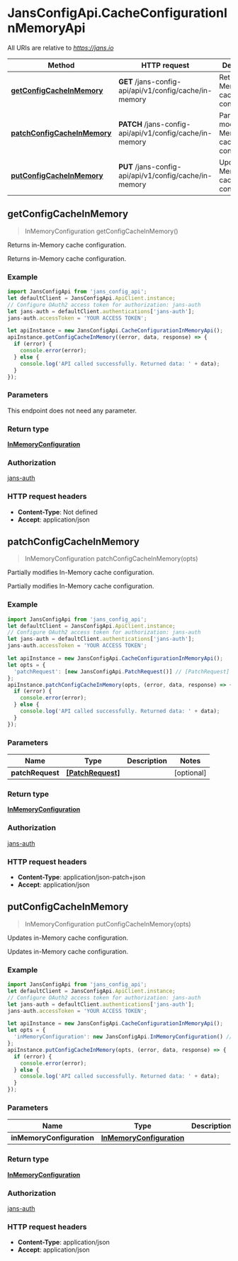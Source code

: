 # JansConfigApi.CacheConfigurationInMemoryApi

All URIs are relative to *https://jans.io*

Method | HTTP request | Description
------------- | ------------- | -------------
[**getConfigCacheInMemory**](CacheConfigurationInMemoryApi.md#getConfigCacheInMemory) | **GET** /jans-config-api/api/v1/config/cache/in-memory | Returns in-Memory cache configuration.
[**patchConfigCacheInMemory**](CacheConfigurationInMemoryApi.md#patchConfigCacheInMemory) | **PATCH** /jans-config-api/api/v1/config/cache/in-memory | Partially modifies In-Memory cache configuration.
[**putConfigCacheInMemory**](CacheConfigurationInMemoryApi.md#putConfigCacheInMemory) | **PUT** /jans-config-api/api/v1/config/cache/in-memory | Updates in-Memory cache configuration.



## getConfigCacheInMemory

> InMemoryConfiguration getConfigCacheInMemory()

Returns in-Memory cache configuration.

Returns in-Memory cache configuration.

### Example

```javascript
import JansConfigApi from 'jans_config_api';
let defaultClient = JansConfigApi.ApiClient.instance;
// Configure OAuth2 access token for authorization: jans-auth
let jans-auth = defaultClient.authentications['jans-auth'];
jans-auth.accessToken = 'YOUR ACCESS TOKEN';

let apiInstance = new JansConfigApi.CacheConfigurationInMemoryApi();
apiInstance.getConfigCacheInMemory((error, data, response) => {
  if (error) {
    console.error(error);
  } else {
    console.log('API called successfully. Returned data: ' + data);
  }
});
```

### Parameters

This endpoint does not need any parameter.

### Return type

[**InMemoryConfiguration**](InMemoryConfiguration.md)

### Authorization

[jans-auth](../README.md#jans-auth)

### HTTP request headers

- **Content-Type**: Not defined
- **Accept**: application/json


## patchConfigCacheInMemory

> InMemoryConfiguration patchConfigCacheInMemory(opts)

Partially modifies In-Memory cache configuration.

Partially modifies In-Memory cache configuration.

### Example

```javascript
import JansConfigApi from 'jans_config_api';
let defaultClient = JansConfigApi.ApiClient.instance;
// Configure OAuth2 access token for authorization: jans-auth
let jans-auth = defaultClient.authentications['jans-auth'];
jans-auth.accessToken = 'YOUR ACCESS TOKEN';

let apiInstance = new JansConfigApi.CacheConfigurationInMemoryApi();
let opts = {
  'patchRequest': [new JansConfigApi.PatchRequest()] // [PatchRequest] | 
};
apiInstance.patchConfigCacheInMemory(opts, (error, data, response) => {
  if (error) {
    console.error(error);
  } else {
    console.log('API called successfully. Returned data: ' + data);
  }
});
```

### Parameters


Name | Type | Description  | Notes
------------- | ------------- | ------------- | -------------
 **patchRequest** | [**[PatchRequest]**](PatchRequest.md)|  | [optional] 

### Return type

[**InMemoryConfiguration**](InMemoryConfiguration.md)

### Authorization

[jans-auth](../README.md#jans-auth)

### HTTP request headers

- **Content-Type**: application/json-patch+json
- **Accept**: application/json


## putConfigCacheInMemory

> InMemoryConfiguration putConfigCacheInMemory(opts)

Updates in-Memory cache configuration.

Updates in-Memory cache configuration.

### Example

```javascript
import JansConfigApi from 'jans_config_api';
let defaultClient = JansConfigApi.ApiClient.instance;
// Configure OAuth2 access token for authorization: jans-auth
let jans-auth = defaultClient.authentications['jans-auth'];
jans-auth.accessToken = 'YOUR ACCESS TOKEN';

let apiInstance = new JansConfigApi.CacheConfigurationInMemoryApi();
let opts = {
  'inMemoryConfiguration': new JansConfigApi.InMemoryConfiguration() // InMemoryConfiguration | 
};
apiInstance.putConfigCacheInMemory(opts, (error, data, response) => {
  if (error) {
    console.error(error);
  } else {
    console.log('API called successfully. Returned data: ' + data);
  }
});
```

### Parameters


Name | Type | Description  | Notes
------------- | ------------- | ------------- | -------------
 **inMemoryConfiguration** | [**InMemoryConfiguration**](InMemoryConfiguration.md)|  | [optional] 

### Return type

[**InMemoryConfiguration**](InMemoryConfiguration.md)

### Authorization

[jans-auth](../README.md#jans-auth)

### HTTP request headers

- **Content-Type**: application/json
- **Accept**: application/json

